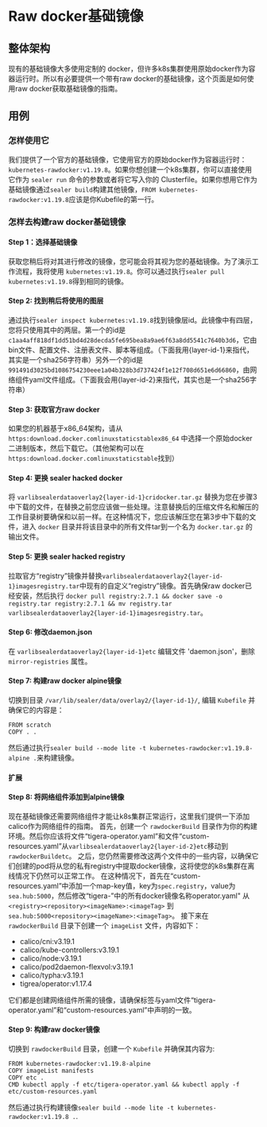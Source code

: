 # Raw docker基础镜像

## 整体架构

现有的基础镜像大多使用定制的 docker，但许多k8s集群使用原始docker作为容器运行时。所以有必要提供一个带有raw docker的基础镜像，这个页面是如何使用raw docker获取基础镜像的指南。

## 用例

### 怎样使用它

我们提供了一个官方的基础镜像，它使用官方的原始docker作为容器运行时：`kubernetes-rawdocker:v1.19.8`。如果你想创建一个k8s集群，你可以直接使用它作为 `sealer run` 命令的参数或者将它写入你的 Clusterfile。如果你想用它作为基础镜像通过`sealer build`构建其他镜像，`FROM kubernetes-rawdocker:v1.19.8`应该是你Kubefile的第一行。

### 怎样去构建raw docker基础镜像

#### Step 1：选择基础镜像

获取您稍后将对其进行修改的镜像，您可能会将其视为您的基础镜像。为了演示工作流程，我将使用 `kubernetes:v1.19.8`。你可以通过执行`sealer pull kubernetes:v1.19.8`得到相同的镜像。

#### Step 2: 找到稍后将使用的图层

通过执行`sealer inspect kubernetes:v1.19.8`找到镜像层id。此镜像中有四层，您将只使用其中的两层。第一个的id是`c1aa4aff818df1dd51bd4d28decda5fe695bea8a9ae6f63a8dd5541c7640b3d6`，它由bin文件、配置文件、注册表文件、脚本等组成。（下面我用{layer-id-1}来指代，其实是一个sha256字符串）另外一个的id是`991491d3025bd1086754230eee1a04b328b3d737424f1e12f708d651e6d66860`，由网络组件yaml文件组成。（下面我会用{layer-id-2}来指代，其实也是一个sha256字符串）

#### Step 3: 获取官方raw docker

如果您的机器基于x86_64架构，请从 `https:download.docker.comlinuxstaticstablex86_64` 中选择一个原始docker二进制版本，然后下载它。（其他架构可以在`https:download.docker.comlinuxstaticstable`找到）

#### Step 4: 更换 sealer hacked docker

将 `varlibsealerdataoverlay2{layer-id-1}cridocker.tar.gz` 替换为您在步骤3中下载的文件，在替换之前您应该做一些处理。注意替换后的压缩文件名和解压的工作目录树要确保和以前一样。在这种情况下，您应该解压您在第3步中下载的文件，进入 `docker` 目录并将该目录中的所有文件tar到一个名为 `docker.tar.gz` 的输出文件。

#### Step 5: 更换 sealer hacked registry

拉取官方“registry”镜像并替换`varlibsealerdataoverlay2{layer-id-1}imagesregistry.tar`中现有的自定义“registry”镜像。首先确保raw docker已经安装，然后执行 `docker pull registry:2.7.1 && docker save -o registry.tar registry:2.7.1 && mv registry.tar varlibsealerdataoverlay2{layer-id-1}imagesregistry.tar`。

#### Step 6: 修改daemon.json

在 `varlibsealerdataoverlay2{layer-id-1}etc` 编辑文件 'daemon.json'，删除 `mirror-registries` 属性。

#### Step 7: 构建raw docker alpine镜像

切换到目录 `/var/lib/sealer/data/overlay2/{layer-id-1}/`, 编辑 `Kubefile` 并确保它的内容是：

```shell script
FROM scratch
COPY . .
```

然后通过执行`sealer build --mode lite -t kubernetes-rawdocker:v1.19.8-alpine .`来构建镜像。

#### 扩展

#### Step 8: 将网络组件添加到alpine镜像

现在基础镜像还需要网络组件才能让k8s集群正常运行，这里我们提供一下添加calico作为网络组件的指南。
首先，创建一个 `rawdockerBuild` 目录作为你的构建环境。然后你应该将文件“tigera-operator.yaml”和文件“custom-resources.yaml”从`varlibsealerdataoverlay2{layer-id-2}etc`移动到`rawdockerBuildetc`。
之后，您仍然需要修改这两个文件中的一些内容，以确保它们创建的pod将从您的私有registry中提取docker镜像，这将使您的k8s集群在离线情况下仍然可以正常工作。
在这种情况下，首先在“custom-resources.yaml”中添加一个map-key值，key为`spec.registry`，value为`sea.hub:5000`，然后修改“tigera-”中的所有docker镜像名称operator.yaml" 从 `<registry><repository><imageName>:<imageTag>` 到 `sea.hub:5000<repository><imageName>:<imageTag>`。
接下来在 `rawdockerBuild` 目录下创建一个 `imageList` 文件，内容如下：

- calico/cni:v3.19.1
- calico/kube-controllers:v3.19.1
- calico/node:v3.19.1
- calico/pod2daemon-flexvol:v3.19.1
- calico/typha:v3.19.1
- tigrea/operator:v1.17.4

它们都是创建网络组件所需的镜像，请确保标签与yaml文件“tigera-operator.yaml”和“custom-resources.yaml”中声明的一致。

#### Step 9: 构建raw docker镜像

切换到 `rawdockerBuild` 目录，创建一个 `Kubefile` 并确保其内容为:

```shell script
FROM kubernetes-rawdocker:v1.19.8-alpine
COPY imageList manifests
COPY etc .
CMD kubectl apply -f etc/tigera-operator.yaml && kubectl apply -f etc/custom-resources.yaml
```

然后通过执行构建镜像`sealer build --mode lite -t kubernetes-rawdocker:v1.19.8 .`.